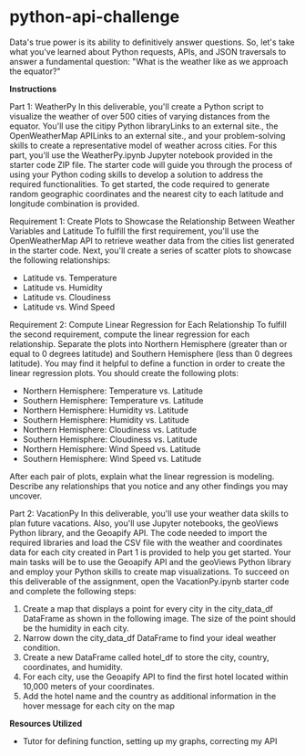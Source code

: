# python-api-challenge
 Data's true power is its ability to definitively answer questions. So, let's take what you've learned about Python requests, APIs, and JSON traversals to answer a fundamental question: "What is the weather like as we approach the equator?"

**Instructions**

Part 1: WeatherPy
  In this deliverable, you'll create a Python script to visualize the weather of over 500 cities of varying distances from the equator. You'll  use the citipy Python libraryLinks to an external site., the OpenWeatherMap APILinks to an external site., and your problem-solving skills to create a representative model of weather across cities. For this part, you'll use the WeatherPy.ipynb Jupyter notebook provided in the starter code ZIP file. The starter code will guide you through the process of using your Python coding skills to develop a solution to address the required functionalities. To get started, the code required to generate random geographic coordinates and the nearest city to each latitude and longitude combination is provided.

Requirement 1: Create Plots to Showcase the Relationship Between Weather Variables and Latitude
  To fulfill the first requirement, you'll use the OpenWeatherMap API to retrieve weather data from the cities list generated in the starter code. Next, you'll create a series of scatter plots to showcase the following relationships:
   - Latitude vs. Temperature
   - Latitude vs. Humidity
   - Latitude vs. Cloudiness
   - Latitude vs. Wind Speed

Requirement 2: Compute Linear Regression for Each Relationship
  To fulfill the second requirement, compute the linear regression for each relationship. Separate the plots into Northern Hemisphere (greater than or equal to 0 degrees latitude) and Southern Hemisphere (less than 0 degrees latitude). You may find it helpful to define a function in order to create the linear regression plots. You should create the following plots:
   - Northern Hemisphere: Temperature vs. Latitude
   - Southern Hemisphere: Temperature vs. Latitude
   - Northern Hemisphere: Humidity vs. Latitude
   - Southern Hemisphere: Humidity vs. Latitude
   - Northern Hemisphere: Cloudiness vs. Latitude
   - Southern Hemisphere: Cloudiness vs. Latitude
   - Northern Hemisphere: Wind Speed vs. Latitude
   - Southern Hemisphere: Wind Speed vs. Latitude

  After each pair of plots, explain what the linear regression is modeling. Describe any relationships that you notice and any other findings you may uncover.

Part 2: VacationPy
  In this deliverable, you'll use your weather data skills to plan future vacations. Also, you'll use Jupyter notebooks, the geoViews Python library, and the Geoapify API. The code needed to import the required libraries and load the CSV file with the weather and coordinates data for each city created in Part 1 is provided to help you get started. Your main tasks will be to use the Geoapify API and the geoViews Python library and employ your Python skills to create map visualizations. To succeed on this deliverable of the assignment, open the VacationPy.ipynb starter code and complete the following steps:
   1. Create a map that displays a point for every city in the city_data_df DataFrame as shown in the following image. The size of the point should be the humidity in each city.
   2. Narrow down the city_data_df DataFrame to find your ideal weather condition.
   3. Create a new DataFrame called hotel_df to store the city, country, coordinates, and humidity.
   4. For each city, use the Geoapify API to find the first hotel located within 10,000 meters of your coordinates.
   5. Add the hotel name and the country as additional information in the hover message for each city on the map

**Resources Utilized**
- Tutor for defining function, setting up my graphs, correcting my API
